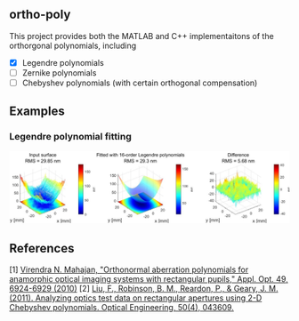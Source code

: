 ## ortho-poly

This project provides both the MATLAB and C++ implementaitons of the orthorgonal polynomials, including
  - [x] Legendre polynomials
  - [ ] Zernike polynomials
  - [ ] Chebyshev polynomials (with certain orthogonal compensation)

## Examples
### Legendre polynomial fitting
![Legendre polynomial fitting example](/images/legendre_fitting_example.jpg)

## References
[1] [Virendra N. Mahajan, "Orthonormal aberration polynomials for anamorphic optical imaging systems with rectangular pupils," Appl. Opt. 49, 6924-6929 (2010)](https://doi.org/10.1364/AO.49.006924)
[2] [Liu, F., Robinson, B. M., Reardon, P., & Geary, J. M. (2011). Analyzing optics test data on rectangular apertures using 2-D Chebyshev polynomials. Optical Engineering, 50(4), 043609.](https://www.spiedigitallibrary.org/journals/optical-engineering/volume-50/issue-04/043609/Analyzing-optics-test-data-on-rectangular-apertures-using-2-D/10.1117/1.3569692.pdf)
